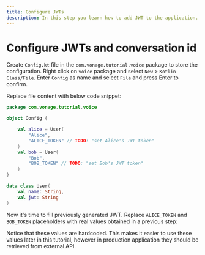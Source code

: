 ```yaml
---
title: Configure JWTs
description: In this step you learn how to add JWT to the application.
---
```


# Configure JWTs and conversation id

Create `Config.kt` file in the `com.vonage.tutorial.voice` package to store the configuration. Right click on `voice` package and select `New` > `Kotlin Class/File`.  Enter `Config` as name and select `File` and press Enter to confirm.

Replace file content with below code snippet:

```kotlin
package com.vonage.tutorial.voice

object Config {

    val alice = User(
        "Alice",
        "ALICE_TOKEN" // TODO: "set Alice's JWT token"
    )
    val bob = User(
        "Bob",
        "BOB_TOKEN" // TODO: "set Bob's JWT token"
    )
}

data class User(
    val name: String,
    val jwt: String
)
```

Now it's time to fill previously generated JWT. Replace `ALICE_TOKEN` and `BOB_TOKEN` placeholders with real values obtained in a previous step:

Notice that these values are hardcoded. This makes it easier to use these values later in this tutorial, however in production application they should be retrieved from external API.